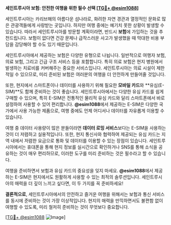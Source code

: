 **세인트루시아 보험: 안전한 여행을 위한 필수 선택 [[TG💪+ @esim1088](https://t.me/s/esim1088)]**

세인트루시아는 카리브해의 아름다운 섬나라로, 화려한 자연 경관과 열정적인 문화로 많은 관광객들에게 사랑받는 곳입니다. 하지만 여행 중에는 예기치 못한 상황이 발생할 수 있습니다. 따라서 세인트루시아를 방문할 계획이라면, 반드시 **보험**에 가입하는 것을 추천드립니다. 보험이 없다면 건강 문제나 급작스러운 사고가 발생했을 때 막대한 비용 부담을 감당해야 할 수도 있기 때문입니다.

세인트루시아에서 제공하는 보험은 다양한 유형으로 나뉩니다. 일반적으로 여행자 보험, 의료 보험, 그리고 긴급 구조 서비스 등을 포함합니다. 특히 의료 보험은 현지 병원에서 발생하는 치료비를 커버해주는 중요한 서비스입니다. 세인트루시아는 의료 시설이 제한적일 수 있으므로, 미리 준비된 보험은 여러분의 여행을 더 안전하게 만들어줄 것입니다.

또한, 현지에서 스마트폰이나 데이터를 사용하기 위해 필요한 **모바일 카드**와 **유심(E-SIM)**도 함께 준비하는 것이 좋습니다. 세인트루시아에서는 다양한 유심 카드를 쉽게 구매할 수 있으며, 특히 E-SIM은 전통적인 물리적 유심 카드와 달리 스마트폰에서 바로 설정하여 사용할 수 있어 편리합니다. **@esim1088**에서 제공하는 E-SIM은 다양한 국가에서 사용 가능한 제품으로, 여행 중에도 언제 어디서나 데이터를 자유롭게 이용할 수 있습니다.

여행 중 데이터 사용량이 많은 분들이라면 **데이터 로밍 서비스**보다는 E-SIM을 사용하는 것이 더 저렴하고 실용적입니다. 또한, 현지 통신사와 협력하여 제공되는 유심 카드는 지역 내에서 저렴한 요금으로 통화 및 데이터를 이용할 수 있는 장점이 있습니다. 세인트루시아에서는 휴대폰을 통해 현지 정보를 실시간으로 확인하거나 SNS를 통해 소식을 공유하는 것이 매우 편리하므로, 이러한 도구를 미리 준비하는 것은 필수라고 할 수 있습니다.

여행을 준비하면서 보험과 유심 카드의 중요성을 잊지 마세요. **@esim1088**에서 제공하는 E-SIM은 현지에서도 원활하게 사용할 수 있는 최적의 솔루션입니다. 세인트루시아의 매력을 더 깊이 느끼고 싶다면, 이 두 가지를 꼭 준비하세요!

**결론적으로**, 세인트루시아에서의 안전하고 즐거운 여행을 위해서는 보험과 통신 서비스를 동시에 준비하는 것이 가장 이상적입니다. 현지의 매력을 만끽하면서도 불편함 없이 여행할 수 있도록, 미리 철저히 준비하는 것이 무엇보다 중요합니다.

[[TG💪+ @esim1088](https://t.me/s/esim1088) ![Image](https://i.postimg.cc/Y0z9fWf4/image.png)]